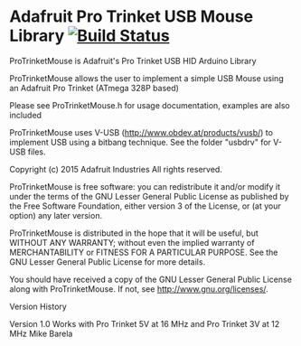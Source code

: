 # Adafruit Pro Trinket USB Mouse Library [![Build Status](https://github.com/adafruit/Pro_Trinket_USB_Mouse_Library/workflows/Arduino%20Library%20CI/badge.svg)](https://github.com/adafruit/Pro_Trinket_USB_Mouse_Library/actions)

ProTrinketMouse is Adafruit's Pro Trinket USB HID Arduino Library

ProTrinketMouse allows the user to implement a simple USB Mouse using an Adafruit Pro Trinket (ATmega 328P based)

Please see ProTrinketMouse.h for usage documentation, examples are also included

ProTrinketMouse uses V-USB (http://www.obdev.at/products/vusb/) to implement USB using a bitbang technique. See the folder "usbdrv" for V-USB files.

Copyright (c) 2015 Adafruit Industries
All rights reserved.

ProTrinketMouse is free software: you can redistribute it and/or modify
it under the terms of the GNU Lesser General Public License as
published by the Free Software Foundation, either version 3 of
the License, or (at your option) any later version.

ProTrinketMouse is distributed in the hope that it will be useful, but WITHOUT ANY WARRANTY; without even the implied warranty of MERCHANTABILITY or FITNESS FOR A PARTICULAR PURPOSE.  See the GNU Lesser General Public License for more details.

You should have received a copy of the GNU Lesser General Public
License along with ProTrinketMouse. If not, see
<http://www.gnu.org/licenses/>.

Version History

Version 1.0  Works with Pro Trinket 5V at 16 MHz and Pro Trinket 3V at 12 MHz   Mike Barela
